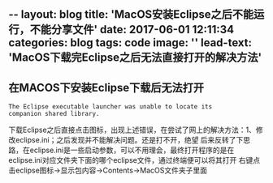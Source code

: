 
--
layout: blog
title: 'MacOS安装Eclipse之后不能运行，不能分享文件'
date: 2017-06-01 12:11:34
categories: blog
tags: code
image: ''
lead-text: 'MacOS下载完Eclipse之后无法直接打开的解决方法'
---

## 在MACOS下安装Eclipse下载后无法打开
```
The Eclipse executable launcher was unable to locate its 
companion shared library.
```
下载Eclipse之后直接点击图标，出现上述错误，在尝试了网上的解决方法：1、修改eclipse.ini；之后发现并不能解决问题。还是打不开，绝望
后来反转了下思路，在eclipse.ini是一些启动参数，可以不用理会，最终打开程序的是在eclipse.ini对应文件夹下面的哪个eclipse文件，通过终端便可以将其打开
右键点击eclipse图标->显示包内容->Contents->MacOS文件夹子里面


